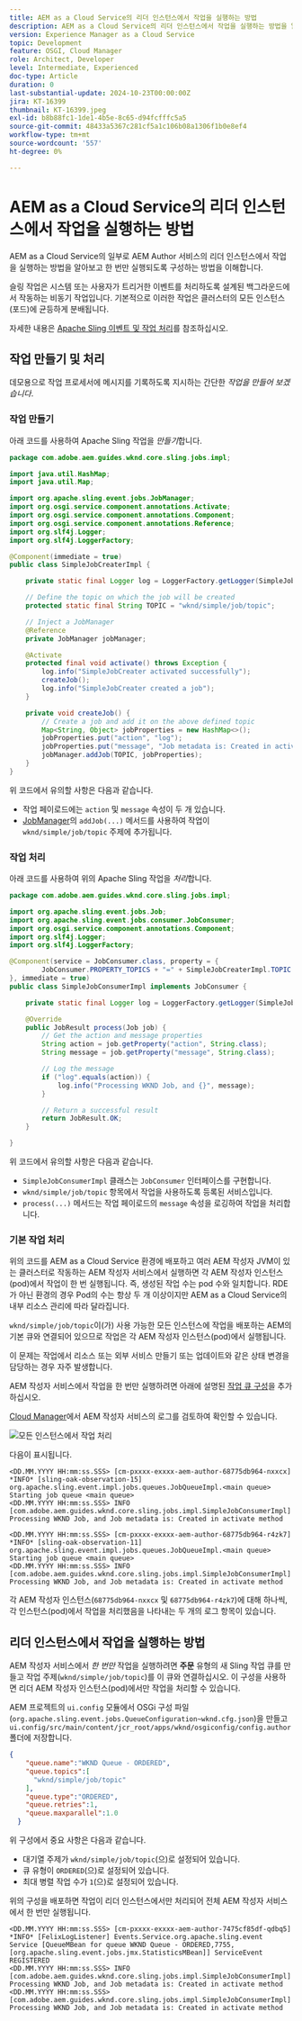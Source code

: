 ```yaml
---
title: AEM as a Cloud Service의 리더 인스턴스에서 작업을 실행하는 방법
description: AEM as a Cloud Service의 리더 인스턴스에서 작업을 실행하는 방법을 알아봅니다.
version: Experience Manager as a Cloud Service
topic: Development
feature: OSGI, Cloud Manager
role: Architect, Developer
level: Intermediate, Experienced
doc-type: Article
duration: 0
last-substantial-update: 2024-10-23T00:00:00Z
jira: KT-16399
thumbnail: KT-16399.jpeg
exl-id: b8b88fc1-1de1-4b5e-8c65-d94fcfffc5a5
source-git-commit: 48433a5367c281cf5a1c106b08a1306f1b0e8ef4
workflow-type: tm+mt
source-wordcount: '557'
ht-degree: 0%

---
```


# AEM as a Cloud Service의 리더 인스턴스에서 작업을 실행하는 방법

AEM as a Cloud Service의 일부로 AEM Author 서비스의 리더 인스턴스에서 작업을 실행하는 방법을 알아보고 한 번만 실행되도록 구성하는 방법을 이해합니다.

슬링 작업은 시스템 또는 사용자가 트리거한 이벤트를 처리하도록 설계된 백그라운드에서 작동하는 비동기 작업입니다. 기본적으로 이러한 작업은 클러스터의 모든 인스턴스(포드)에 균등하게 분배됩니다.

자세한 내용은 [Apache Sling 이벤트 및 작업 처리](https://sling.apache.org/documentation/bundles/apache-sling-eventing-and-job-handling.html)를 참조하십시오.

## 작업 만들기 및 처리

데모용으로 작업 프로세서에 메시지를 기록하도록 지시하는 간단한 _작업을 만들어 보겠습니다_.

### 작업 만들기

아래 코드를 사용하여 Apache Sling 작업을 _만들기_&#x200B;합니다.

```java
package com.adobe.aem.guides.wknd.core.sling.jobs.impl;

import java.util.HashMap;
import java.util.Map;

import org.apache.sling.event.jobs.JobManager;
import org.osgi.service.component.annotations.Activate;
import org.osgi.service.component.annotations.Component;
import org.osgi.service.component.annotations.Reference;
import org.slf4j.Logger;
import org.slf4j.LoggerFactory;

@Component(immediate = true)
public class SimpleJobCreaterImpl {

    private static final Logger log = LoggerFactory.getLogger(SimpleJobCreaterImpl.class);

    // Define the topic on which the job will be created
    protected static final String TOPIC = "wknd/simple/job/topic";

    // Inject a JobManager
    @Reference
    private JobManager jobManager;

    @Activate
    protected final void activate() throws Exception {
        log.info("SimpleJobCreater activated successfully");
        createJob();
        log.info("SimpleJobCreater created a job");
    }

    private void createJob() {
        // Create a job and add it on the above defined topic
        Map<String, Object> jobProperties = new HashMap<>();
        jobProperties.put("action", "log");
        jobProperties.put("message", "Job metadata is: Created in activate method");
        jobManager.addJob(TOPIC, jobProperties);
    }
}
```

위 코드에서 유의할 사항은 다음과 같습니다.

- 작업 페이로드에는 `action` 및 `message` 속성이 두 개 있습니다.
- [JobManager](https://javadoc.io/doc/com.adobe.aem/aem-sdk-api/latest/org/apache/sling/event/jobs/JobManager.html)의 `addJob(...)` 메서드를 사용하여 작업이 `wknd/simple/job/topic` 주제에 추가됩니다.

### 작업 처리

아래 코드를 사용하여 위의 Apache Sling 작업을 _처리_&#x200B;합니다.

```java
package com.adobe.aem.guides.wknd.core.sling.jobs.impl;

import org.apache.sling.event.jobs.Job;
import org.apache.sling.event.jobs.consumer.JobConsumer;
import org.osgi.service.component.annotations.Component;
import org.slf4j.Logger;
import org.slf4j.LoggerFactory;

@Component(service = JobConsumer.class, property = {
        JobConsumer.PROPERTY_TOPICS + "=" + SimpleJobCreaterImpl.TOPIC
}, immediate = true)
public class SimpleJobConsumerImpl implements JobConsumer {

    private static final Logger log = LoggerFactory.getLogger(SimpleJobConsumerImpl.class);

    @Override
    public JobResult process(Job job) {
        // Get the action and message properties
        String action = job.getProperty("action", String.class);
        String message = job.getProperty("message", String.class);

        // Log the message
        if ("log".equals(action)) {
            log.info("Processing WKND Job, and {}", message);
        }

        // Return a successful result
        return JobResult.OK;
    }

}
```

위 코드에서 유의할 사항은 다음과 같습니다.

- `SimpleJobConsumerImpl` 클래스는 `JobConsumer` 인터페이스를 구현합니다.
- `wknd/simple/job/topic` 항목에서 작업을 사용하도록 등록된 서비스입니다.
- `process(...)` 메서드는 작업 페이로드의 `message` 속성을 로깅하여 작업을 처리합니다.

### 기본 작업 처리

위의 코드를 AEM as a Cloud Service 환경에 배포하고 여러 AEM 작성자 JVM이 있는 클러스터로 작동하는 AEM 작성자 서비스에서 실행하면 각 AEM 작성자 인스턴스(pod)에서 작업이 한 번 실행됩니다. 즉, 생성된 작업 수는 pod 수와 일치합니다. RDE가 아닌 환경의 경우 Pod의 수는 항상 두 개 이상이지만 AEM as a Cloud Service의 내부 리소스 관리에 따라 달라집니다.

`wknd/simple/job/topic`이(가) 사용 가능한 모든 인스턴스에 작업을 배포하는 AEM의 기본 큐와 연결되어 있으므로 작업은 각 AEM 작성자 인스턴스(pod)에서 실행됩니다.

이 문제는 작업에서 리소스 또는 외부 서비스 만들기 또는 업데이트와 같은 상태 변경을 담당하는 경우 자주 발생합니다.

AEM 작성자 서비스에서 작업을 한 번만 실행하려면 아래에 설명된 [작업 큐 구성](#how-to-run-a-job-on-the-leader-instance)을 추가하십시오.

[Cloud Manager](https://experienceleague.adobe.com/en/docs/experience-manager-learn/cloud-service/debugging/debugging-aem-as-a-cloud-service/logs#cloud-manager)에서 AEM 작성자 서비스의 로그를 검토하여 확인할 수 있습니다.

![모든 인스턴스에서 작업 처리](./assets/run-job-once/job-processed-by-all-instances.png)


다음이 표시됩니다.

```
<DD.MM.YYYY HH:mm:ss.SSS> [cm-pxxxx-exxxx-aem-author-68775db964-nxxcx] *INFO* [sling-oak-observation-15] org.apache.sling.event.impl.jobs.queues.JobQueueImpl.<main queue> Starting job queue <main queue>
<DD.MM.YYYY HH:mm:ss.SSS> INFO [com.adobe.aem.guides.wknd.core.sling.jobs.impl.SimpleJobConsumerImpl] Processing WKND Job, and Job metadata is: Created in activate method

<DD.MM.YYYY HH:mm:ss.SSS> [cm-pxxxx-exxxx-aem-author-68775db964-r4zk7] *INFO* [sling-oak-observation-11] org.apache.sling.event.impl.jobs.queues.JobQueueImpl.<main queue> Starting job queue <main queue>
<DD.MM.YYYY HH:mm:ss.SSS> INFO [com.adobe.aem.guides.wknd.core.sling.jobs.impl.SimpleJobConsumerImpl] Processing WKND Job, and Job metadata is: Created in activate method
```

각 AEM 작성자 인스턴스(`68775db964-nxxcx` 및 `68775db964-r4zk7`)에 대해 하나씩, 각 인스턴스(pod)에서 작업을 처리했음을 나타내는 두 개의 로그 항목이 있습니다.

## 리더 인스턴스에서 작업을 실행하는 방법

AEM 작성자 서비스에서 _한 번만_ 작업을 실행하려면 **주문** 유형의 새 Sling 작업 큐를 만들고 작업 주제(`wknd/simple/job/topic`)를 이 큐와 연결하십시오. 이 구성을 사용하면 리더 AEM 작성자 인스턴스(pod)에서만 작업을 처리할 수 있습니다.

AEM 프로젝트의 `ui.config` 모듈에서 OSGi 구성 파일(`org.apache.sling.event.jobs.QueueConfiguration~wknd.cfg.json`)을 만들고 `ui.config/src/main/content/jcr_root/apps/wknd/osgiconfig/config.author` 폴더에 저장합니다.

```json
{
    "queue.name":"WKND Queue - ORDERED",
    "queue.topics":[
      "wknd/simple/job/topic"
    ],
    "queue.type":"ORDERED",
    "queue.retries":1,
    "queue.maxparallel":1.0
  }
```

위 구성에서 중요 사항은 다음과 같습니다.

- 대기열 주제가 `wknd/simple/job/topic`(으)로 설정되어 있습니다.
- 큐 유형이 `ORDERED`(으)로 설정되어 있습니다.
- 최대 병렬 작업 수가 `1`(으)로 설정되어 있습니다.

위의 구성을 배포하면 작업이 리더 인스턴스에서만 처리되어 전체 AEM 작성자 서비스에서 한 번만 실행됩니다.

```
<DD.MM.YYYY HH:mm:ss.SSS> [cm-pxxxx-exxxx-aem-author-7475cf85df-qdbq5] *INFO* [FelixLogListener] Events.Service.org.apache.sling.event Service [QueueMBean for queue WKND Queue - ORDERED,7755, [org.apache.sling.event.jobs.jmx.StatisticsMBean]] ServiceEvent REGISTERED
<DD.MM.YYYY HH:mm:ss.SSS> INFO [com.adobe.aem.guides.wknd.core.sling.jobs.impl.SimpleJobConsumerImpl] Processing WKND Job, and Job metadata is: Created in activate method
<DD.MM.YYYY HH:mm:ss.SSS> [com.adobe.aem.guides.wknd.core.sling.jobs.impl.SimpleJobConsumerImpl] Processing WKND Job, and Job metadata is: Created in activate method
```
